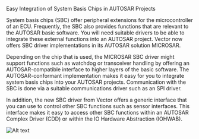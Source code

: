 Easy Integration of System Basis Chips in AUTOSAR Projects

System basis chips (SBC) offer peripheral extensions for the microcontroller of an ECU. Frequently, the SBC also provides functions that are relevant to the AUTOSAR basic software. You will need suitable drivers to be able to integrate these external functions into an AUTOSAR project. Vector now offers SBC driver implementations in its AUTOSAR solution MICROSAR.

Depending on the chip that is used, the MICROSAR SBC driver might support functions such as watchdog or transceiver handling by offering an AUTOSAR-compatible interface to higher layers of the basic software. The AUTOSAR-conformant implementation makes it easy for you to integrate system basis chips into your AUTOSAR projects. Communication with the SBC is done via a suitable communications driver such as an SPI driver.

In addition, the new SBC driver from Vector offers a generic interface that you can use to control other SBC functions such as sensor interfaces. This interface makes it easy to access other SBC functions within an AUTOSAR Complex Driver (CDD) or within the IO Hardware Abstraction (IOHWAB).

![Alt text](https://raw.githubusercontent.com/nikidimitrow/Learning-AUTOSAR-fundamental/master/AUTOSAR_driver_for_System-Basis-Chips.png)
